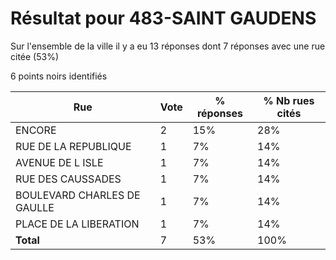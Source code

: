 # Résultat pour 483-SAINT GAUDENS

Sur l'ensemble de la ville il y a eu 13 réponses dont 7 réponses avec une rue citée (53%)

6 points noirs identifiés

| Rue | Vote | % réponses | % Nb rues cités|
|-----|------|------------|----------------|
| ENCORE | 2 | 15% | 28%|
| RUE DE LA REPUBLIQUE | 1 | 7% | 14%|
| AVENUE DE L ISLE | 1 | 7% | 14%|
| RUE DES CAUSSADES | 1 | 7% | 14%|
| BOULEVARD CHARLES DE GAULLE | 1 | 7% | 14%|
| PLACE DE LA LIBERATION | 1 | 7% | 14%|
| **Total** | 7 | 53% | 100%|
